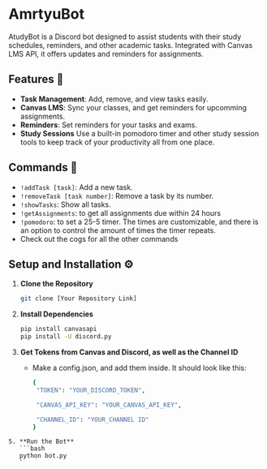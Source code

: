 # AmrtyuBot

AtudyBot is a Discord bot designed to assist students with their study schedules, reminders, and other academic tasks. Integrated with Canvas LMS API, it offers updates and reminders for assignments.
## Features 🌟

- **Task Management**: Add, remove, and view tasks easily.
- **Canvas LMS**: Sync your classes, and get reminders for upcomming assignments.
- **Reminders**: Set reminders for your tasks and exams.
- **Study Sessions** Use a built-in pomodoro timer and other study session tools to keep track of your productivity all from one place.

## Commands 🤖

- `!addTask [task]`: Add a new task.
- `!removeTask [task number]`: Remove a task by its number.
- `!showTasks`: Show all tasks.
- `!getAssignments`: to get all assignments due within 24 hours
- `!pomodoro`: to set a 25-5 timer. The times are customizable, and there is an option to control the amount of times the timer repeats.
- Check out the cogs for all the other commands

## Setup and Installation ⚙️

1. **Clone the Repository**
    ```bash
    git clone [Your Repository Link]
    ```

2. **Install Dependencies**
    ```bash
    pip install canvasapi
    pip install -U discord.py
    ```

3. **Get Tokens from Canvas and Discord, as well as the Channel ID**
   - Make a config.json, and add them inside. It should look like this:
     ```bash
     {
      "TOKEN": "YOUR_DISCORD_TOKEN",

      "CANVAS_API_KEY": "YOUR_CANVAS_API_KEY",

      "CHANNEL_ID": "YOUR_CHANNEL ID"
     }
 ```
5. **Run the Bot**
    ```bash
    python bot.py
    `
